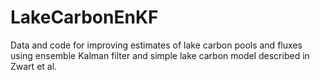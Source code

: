 # LakeCarbonEnKF
Data and code for improving estimates of lake carbon pools and fluxes using ensemble Kalman filter and simple lake carbon model described in Zwart et al.
